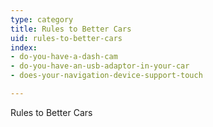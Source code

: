 ```yaml
---
type: category
title: Rules to Better Cars
uid: rules-to-better-cars
index:
- do-you-have-a-dash-cam
- do-you-have-an-usb-adaptor-in-your-car
- does-your-navigation-device-support-touch

---
```


Rules to Better Cars

